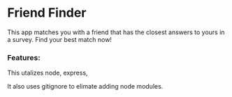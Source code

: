 # Friend Finder

This app matches you with a friend that has the closest answers to yours in a survey. Find your best match now! 

### Features:

This utalizes node, express, 

It also uses gitignore to elimate adding node modules.  